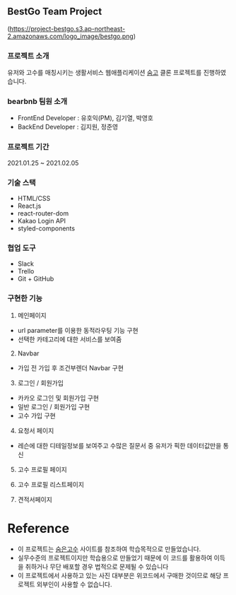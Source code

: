 ## BestGo Team Project
(https://project-bestgo.s3.ap-northeast-2.amazonaws.com/logo_image/bestgo.png)

### 프로젝트 소개
유저와 고수를 매칭시키는 생활서비스 웹애플리케이션 [숨고](https://soomgo.com/) 클론 프로젝트를 진행하였습니다.


### bearbnb 팀원 소개
- FrontEnd Developer : 유호익(PM), 김기열, 박영호
- BackEnd Developer : 김지원, 정준영

### 프로젝트 기간
2021.01.25 ~ 2021.02.05

### 기술 스택
- HTML/CSS
- React.js 
- react-router-dom
- Kakao Login API
- styled-components

### 협업 도구
- Slack
- Trello
- Git + GitHub

### 구현한 기능
1. 메인페이지
- url parameter를 이용한 동적라우팅 기능 구현
- 선택한 카테고리에 대한 서비스를 보여줌

2. Navbar
- 가입 전 가입 후 조건부렌더 Navbar 구현

3. 로그인 / 회원가입
- 카카오 로그인 및 회원가입 구현
- 일반 로그인 / 회원가입 구현
- 고수 가입 구현

4. 요청서 페이지
- 레슨에 대한 디테일정보를 보여주고 수많은 질문서 중 유저가 픽한 데이터값만을 통신

5. 고수 프로필 페이지

6. 고수 프로필 리스트페이지

7. 견적서페이지


# Reference 
+ 이 프로젝트는 [숨은고수](https://soomgo.com/) 사이트를 참조하여 학습목적으로 만들었습니다.
+ 실무수준의 프로젝트이지만 학습용으로 만들었기 때문에 이 코드를 활용하여 이득을 취하거나 무단 배포할 경우 법적으로 문제될 수 있습니다
+ 이 프로젝트에서 사용하고 있는 사진 대부분은 위코드에서 구매한 것이므로 해당 프로젝트 외부인이 사용할 수 없습니다.

